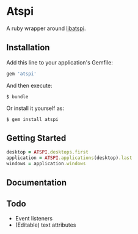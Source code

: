 # Atspi

A ruby wrapper around [libatspi](https://developer.gnome.org/libatspi/stable/).

## Installation

Add this line to your application's Gemfile:

```ruby
gem 'atspi'
```

And then execute:

    $ bundle

Or install it yourself as:

    $ gem install atspi

## Getting Started

```ruby
desktop = ATSPI.desktops.first
application = ATSPI.applications(desktop).last
windows = application.windows
```

## Documentation



## Todo

* Event listeners
* (Editable) text attributes
